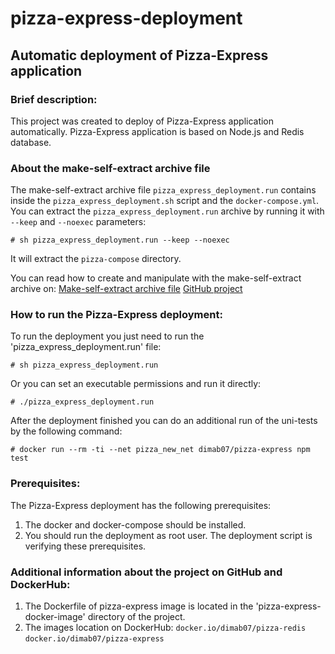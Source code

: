 # pizza-express-deployment
## Automatic deployment of Pizza-Express application

### Brief description:
This project was created to deploy of Pizza-Express application automatically. Pizza-Express application is based on Node.js and Redis database.

### About the make-self-extract archive file
The make-self-extract archive file `pizza_express_deployment.run` contains inside the `pizza_express_deployment.sh` script and the `docker-compose.yml`.
You can extract the `pizza_express_deployment.run` archive by running it with `--keep` and `--noexec` parameters:
```
# sh pizza_express_deployment.run --keep --noexec
```
It will extract the `pizza-compose` directory.

You can read how to create and manipulate with the make-self-extract archive on:
[Make-self-extract archive file](https://makeself.io/)
[GitHub project](https://github.com/megastep/makeself)


### How to run the Pizza-Express deployment:

To run the deployment you just need to run the 'pizza_express_deployment.run' file:
```
# sh pizza_express_deployment.run
```

Or you can set an executable permissions and run it directly:
```
# ./pizza_express_deployment.run
```

After the deployment finished you can do an additional run of the uni-tests by the following command:
```
# docker run --rm -ti --net pizza_new_net dimab07/pizza-express npm test
```

### Prerequisites:

The Pizza-Express deployment has the following prerequisites:
1. The docker and docker-compose should be installed.
2. You should run the deployment as root user.
The deployment script is verifying these prerequisites.

### Additional information about the project on GitHub and DockerHub:

1. The Dockerfile of pizza-express image is located in the 'pizza-express-docker-image' directory of the project.
2. The images location on DockerHub:
  `docker.io/dimab07/pizza-redis`
  `docker.io/dimab07/pizza-express`
